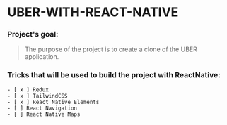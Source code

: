 # UBER-WITH-REACT-NATIVE

### Project's goal:
> The purpose of the project is to create a clone of the UBER application.

### Tricks that will be used to build the project with ReactNative:
    - [ x ] Redux
    - [ x ] TailwindCSS
    - [ x ] React Native Elements
    - [ ] React Navigation
    - [ ] React Native Maps